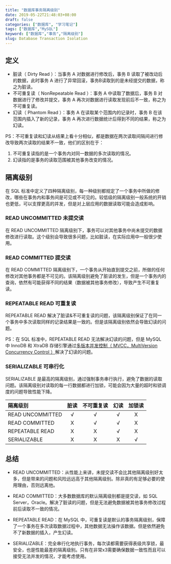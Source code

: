 ```yaml
---
title: "数据库事务隔离级别"
date: 2019-05-22T21:48:03+08:00
draft: false
categories: ["数据库", "学习笔记"]
tags: ["数据库","MySQL"]
keyword: ["数据库","事务","隔离级别"]
slug: Database Transaction Isolation
---
```


## 定义

* 脏读（ Dirty Read ）：当事务 A 对数据进行修改后，事务 B 读取了被改动后的数据，此时事务 A 进行了异常回滚，事务B读取到的是未经提交的数据，称之为脏读。
* 不可重复读（ NonRepeatable Read ）：事务 A 中读取了数据后，事务 B 对数据进行了修改并提交，事务 A 再次对数据进行读取发现前后不一致，称之为不可重复读。
* 幻读（ Phantom Read ）：事务 A 在读取某个范围内的记录时，事务 B 在该范围内插入了新的记录，事务 A 再次进行数据统计后得到不同的结果，称之为幻读。

PS：不可重复读和幻读从结果上看十分相似，都是数据在两次读取间隔间进行修改导致两次读取的结果不一致，他们的区别在于：

1. 不可重复读指的是一个事务内对同一数据的多次读取的情况。
2. 幻读指的是事务的读取范围被其他事务改变的情况。

## 隔离级别

在 SQL 标准中定义了四种隔离级别，每一种级别都规定了一个事务中所做的修改，哪些在事务内和事务间是可见或不可见的。较低级的隔离级别一般系统的开销也更低，可以支撑更高的并发，但是对上层应用的数据读取可能会造成影响。

### READ UNCOMMITTED 未提交读

在 READ UNCOMMITTED 隔离级别下，事务可以对其他事务中尚未提交的数据修改进行读取。这个级别会导致很多问题，比如脏读，在实际应用中一般很少使用。

### READ COMMITTED 提交读

在 READ COMMITTED 隔离级别下，一个事务从开始直到提交之前，所做的任何修改对其他事务都是不可见的。该隔离级别避免了脏读的发生，但是一个事务内的查询，依然有可能获得不同的结果（数据被其他事务修改），导致产生不可重复读。

### REPEATABLE READ 可重复读

REPEATABLE READ 解决了脏读&不可重复读的问题，该隔离级别保证了在同一个事务中多次读取同样的记录结果是一致的。但是该隔离级别依然会导致幻读的问题。

PS：在 SQL 标准中，REPEATABLE READ 无法解决幻读的问题，但是 MySQL 中 InnoDB 和 XtraDB 存储引擎通过[多版本并发控制（ MVCC，MultiVersion Concurrency Control ）](../mysql-multiversion-concurrency-control/)解决了幻读的问题。

### SERIALIZABLE 可串行化

SERIALIZABLE 是最高的隔离级别，通过强制事务串行执行，避免了数据的读取问题。该隔离级别对读取的每一行数据都进行加锁，可能会因为大量的超时和锁调度的问题导致性能下降。

| 隔离级别         | 脏读 | 不可重复读 | 幻读 | 加锁读 |
| :--------------- | :--: | :--------: | :--: | :----: |
| READ UNCOMMITTED |  √   |     √      |  √   |   X    |
| READ COMMITTED   |  X   |     √      |  √   |   X    |
| REPEATABLE READ  |  X   |     X      |  √   |   X    |
| SERIALIZABLE     |  X   |     X      |  X   |   √    |


## 总结

- READ UNCOMMITTED：从性能上来讲，未提交读不会比其他隔离级别好太多，但是带来的问题和风险远远高于其他隔离级别。除非真的有足够必要的使用理由，否则远离他。

- READ COMMITTED：大多数数据库的默认隔离级别都是提交读，如 SQL Server，Oracle。解决了脏读的问题，但是无法避免数据被其他事务修改过程前后读取不一致的情况。
- REPEATABLE READ：在 MySQL 中，可重复读是默认的事务隔离级别，保障了一个事务在多次读取数据过程中，其他数据无法操作该数据。但是依然避免不了新数据的插入，产生幻读。
- SERIALIZABLE：完全串行化地执行事务，每次读都需要获得表级共享锁，最安全，也是性能最差的隔离级别。只有在非常x3需要确保数据一致性而且可以接受无法并发的情况，才能考虑使用。